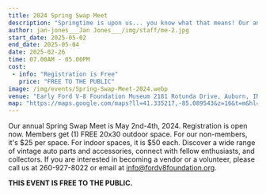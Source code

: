```yaml
---
title: 2024 Spring Swap Meet
description: "Springtime is upon us... you know what that means! Our annual Spring Swap Meet at the Early Ford V-8 Foundation Museum is approaching! "
author: jan-jones___Jan Jones___/img/staff/me-2.jpg
start_date: 2025-05-02
end_date: 2025-05-04
date: 2025-02-26
time: 07.00AM - 05.00PM
cost: 
 - info: "Registration is Free"
   price: "FREE TO THE PUBLIC"
image: /img/events/Spring-Swap-Meet-2024.webp
venue: "Early Ford V-8 Foundation Museum 2181 Rotunda Drive, Auburn, IN 46706"
map: "https://maps.google.com/maps?ll=41.335217,-85.089543&z=16&t=m&hl=en&gl=US&mapclient=embed&cid=15278397035761174731"
---
```

Our annual Spring Swap Meet is May 2nd-4th, 2024. Registration is open now. Members get (1) FREE 20x30 outdoor space. For our non-members, it's $25 per space. For indoor spaces, it is $50 each. Discover a wide range of vintage auto parts and accessories, connect with fellow enthusiasts, and collectors. If you are interested in becoming a vendor or a volunteer, please call us at 260-927-8022 or email at info@fordv8foundation.org. 

**THIS EVENT IS FREE TO THE PUBLIC.**
